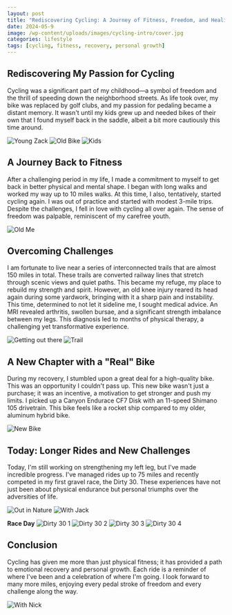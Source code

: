 ```yaml
---
layout: post
title: "Rediscovering Cycling: A Journey of Fitness, Freedom, and Healing"
date: 2024-05-9
image: /wp-content/uploads/images/cycling-intro/cover.jpg
categories: lifestyle
tags: [cycling, fitness, recovery, personal growth]
---
```


## Rediscovering My Passion for Cycling

Cycling was a significant part of my childhood—a symbol of freedom and the thrill of speeding down the neighborhood streets. As life took over, my bike was replaced by golf clubs, and my passion for pedaling became a distant memory. It wasn't until my kids grew up and needed bikes of their own that I found myself back in the saddle, albeit a bit more cautiously this time around.

![Young Zack](/wp-content/uploads/images/cycling-intro/young-zack.jpg)
![Old Bike](/wp-content/uploads/images/cycling-intro/old-bike.jpg)
![Kids](/wp-content/uploads/images/cycling-intro/kids.jpg)

## A Journey Back to Fitness

After a challenging period in my life, I made a commitment to myself to get back in better physical and mental shape. I began with long walks and worked my way up to 10 miles walks. At this time, I also, tentatively, started cycling again. I was out of practice and started with modest 3-mile trips. Despite the challenges, I fell in love with cycling all over again. The sense of freedom was palpable, reminiscent of my carefree youth.

![Old Me](/wp-content/uploads/images/cycling-intro/old-me.jpg)

## Overcoming Challenges

I am fortunate to live near a series of interconnected trails that are almost 150 miles in total. These trails are converted railway lines that stretch through scenic views and quiet paths. This became my refuge, my place to rebuild my strength and spirit. However, an old knee injury reared its head again during some yardwork, bringing with it a sharp pain and instability. This time, determined to not let it sideline me, I sought medical advice. An MRI revealed arthritis, swollen bursae, and a significant strength imbalance between my legs. This diagnosis led to months of physical therapy, a challenging yet transformative experience.

![Getting out there](/wp-content/uploads/images/cycling-intro/out-in-nature-1.jpg)
![Trail](/wp-content/uploads/images/cycling-intro/trail.jpg)

## A New Chapter with a "Real" Bike

During my recovery, I stumbled upon a great deal for a high-quality bike. This was an opportunity I couldn't pass up. This new bike wasn't just a purchase; it was an incentive, a motivation to get stronger and push my limits. I picked up a Canyon Endurace CF7 Disk with an 11-speed Shimano 105 drivetrain. This bike feels like a rocket ship compared to my older, aluminum hybrid bike.

![New Bike](/wp-content/uploads/images/cycling-intro/new-bike-1.jpg)

## Today: Longer Rides and New Challenges

Today, I'm still working on strengthening my left leg, but I've made incredible progress. I've managed rides up to 75 miles and recently competed in my first gravel race, the Dirty 30. These experiences have not just been about physical endurance but personal triumphs over the adversities of life.

![Out in Nature](/wp-content/uploads/images/cycling-intro/out-in-nature-3.jpg)
![With Jack](/wp-content/uploads/images/cycling-intro/with-my-son.jpg)

**Race Day**
![Dirty 30 1](/wp-content/uploads/images/cycling-intro/dirty-30-group.jpg)
![Dirty 30 2](/wp-content/uploads/images/cycling-intro/dirty-30.jpg)
![Dirty 30 3](/wp-content/uploads/images/cycling-intro/dirty-30-me.jpg)
![Dirty 30 4](/wp-content/uploads/images/cycling-intro/dirty-30-hill.jpg)

## Conclusion

Cycling has given me more than just physical fitness; it has provided a path to emotional recovery and personal growth. Each ride is a reminder of where I've been and a celebration of where I'm going. I look forward to many more miles, enjoying every pedal stroke of freedom and every challenge along the way.

![With Nick](/wp-content/uploads/images/cycling-intro/with-nick.jpg)
